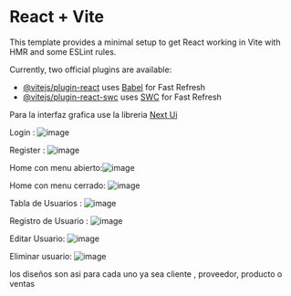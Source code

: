 # React + Vite

This template provides a minimal setup to get React working in Vite with HMR and some ESLint rules.

Currently, two official plugins are available:

- [@vitejs/plugin-react](https://github.com/vitejs/vite-plugin-react/blob/main/packages/plugin-react/README.md) uses [Babel](https://babeljs.io/) for Fast Refresh
- [@vitejs/plugin-react-swc](https://github.com/vitejs/vite-plugin-react-swc) uses [SWC](https://swc.rs/) for Fast Refresh

Para la interfaz grafica use la libreria [Next Ui](https://nextui.org/)

Login : 
![image](https://github.com/user-attachments/assets/dd588ba5-0af4-437b-bd6b-91510fcc4a9b)

Register : ![image](https://github.com/user-attachments/assets/bbc97881-9e8b-4b33-9830-b1d5a92e1a48)

Home con menu abierto:![image](https://github.com/user-attachments/assets/c798b136-2dac-4fe3-9e53-6d3016f4526c)

Home con menu cerrado: ![image](https://github.com/user-attachments/assets/c2baa327-45f0-42ce-a991-28c09e98236d)

Tabla de  Usuarios : ![image](https://github.com/user-attachments/assets/1ff20f05-48f8-47b4-94d6-3528b81768ba)

Registro de  Usuario : ![image](https://github.com/user-attachments/assets/675576a3-4b16-47b6-8630-36ca1515c40f)

Editar Usuario: ![image](https://github.com/user-attachments/assets/27703df0-0cba-4ec5-abfe-07b65045ac41)

Eliminar usuario: ![image](https://github.com/user-attachments/assets/ed2b436b-12a7-44ed-808f-1c382d0ea82d)



los  diseños son asi para cada uno ya sea cliente , proveedor, producto o ventas






